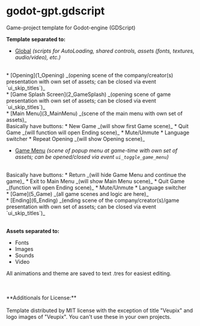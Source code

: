 # godot-gpt.gdscript
Game-project template for Godot-engine (GDScript)

**Template separated to:**
* [Global](0_Global) _(scripts for AutoLoading, shared controls, assets (fonts, textures, audio/video), etc.)_
<br/>
* [Opening](1_Opening) _(opening scene of the company/creator(s) presentation with own set of assets; can be closed via event `ui_skip_titles`)_
<br/>
* [Game Splash Screen](2_GameSplash) _(opening scene of game presentation with own set of assets; can be closed via event `ui_skip_titles`)_
<br/>
* [Main Menu](3_MainMenu) _(scene of the main menu with own set of assets)_
<br/>
  Basically have buttons:
    * New Game _(will show first Game scene)_
    * Quit Game _(will function will open Ending scene)_
    * Mute/Unmute
    * Language switcher
    * Repeat Opening _(will show Opening scene)_

* [Game Menu](4_GameMenu) _(scene of popup menu at game-time with own set of assets; can be opened/closed via event `ui_toggle_game_menu`)_
<br/>
  Basically have buttons:
    * Return _(will hide Game Menu and continue the game)_
    * Exit to Main Menu _(will show Main Menu scene)_
    * Quit Game _(function will open Ending scene)_
    * Mute/Unmute
    * Language switcher
<br/>
* [Game](5_Game) _(all game scenes and logic are here)_
<br/>
* [Ending](6_Ending) _(ending scene of the company/creator(s)/game presentation with own set of assets; can be closed via event `ui_skip_titles`)_

<br/>
<br/>

**Assets separated to:**
* Fonts
* Images
* Sounds
* Video

All animations and theme are saved to text .tres for easiest editing.

<br/>
<br/>
**Additionals for License:**

<br/>
<br/>
Template distributed by MIT license with the exception of title "Veupix" and logo images of "Veupix". You can't use these in your own projects.